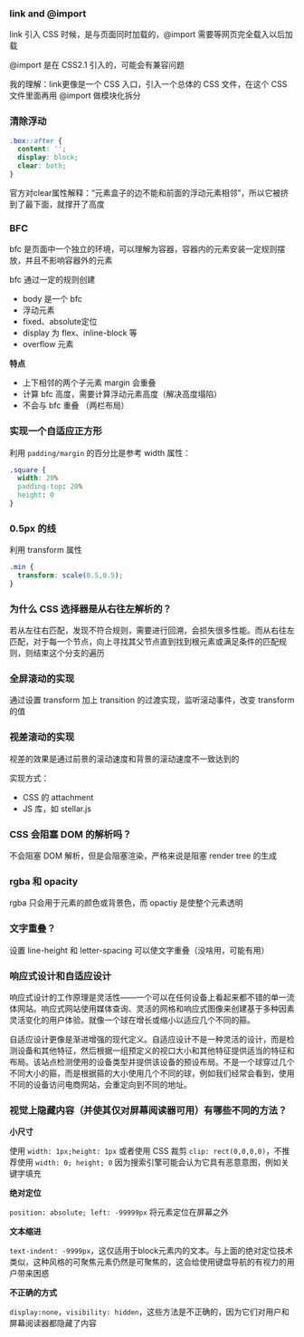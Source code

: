 ### link and @import

link 引入 CSS 时候，是与页面同时加载的，@import 需要等网页完全载入以后加载

@import 是在 CSS2.1 引入的，可能会有兼容问题

我的理解：link更像是一个 CSS 入口，引入一个总体的 CSS 文件，在这个 CSS 文件里面再用 @import 做模块化拆分

### 清除浮动

```css
.box::after {
  content: '';
  display: block;
  clear: both;
}
```

官方对clear属性解释：“元素盒子的边不能和前面的浮动元素相邻”，所以它被挤到了最下面，就撑开了高度

### BFC

bfc 是页面中一个独立的环境，可以理解为容器，容器内的元素安装一定规则摆放，并且不影响容器外的元素

bfc 通过一定的规则创建

* body 是一个 bfc
* 浮动元素
* fixed、absolute定位
* display 为 flex、inline-block 等
* overflow 元素

**特点**

* 上下相邻的两个子元素 margin 会重叠
* 计算 bfc 高度，需要计算浮动元素高度（解决高度塌陷）
* 不会与 bfc 重叠 （两栏布局）

### 实现一个自适应正方形

利用 `padding/margin` 的百分比是参考 width 属性：

```css
.square {
  width: 20%
  padding-top: 20%
  height: 0
}
```

### 0.5px 的线

利用 transform 属性

```css
.min {
  transform: scale(0.5,0.5);
}
```

### 为什么 CSS 选择器是从右往左解析的？

若从左往右匹配，发现不符合规则，需要进行回溯，会损失很多性能。而从右往左匹配，对于每一个节点，向上寻找其父节点直到找到根元素或满足条件的匹配规则，则结束这个分支的遍历

### 全屏滚动的实现

通过设置 transform 加上 transition 的过渡实现，监听滚动事件，改变 transform 的值

### 视差滚动的实现

视差的效果是通过前景的滚动速度和背景的滚动速度不一致达到的

实现方式：

* CSS 的 attachment
* JS 库，如 stellar.js

### CSS 会阻塞 DOM 的解析吗？

不会阻塞 DOM 解析，但是会阻塞渲染，严格来说是阻塞 render tree 的生成

### rgba 和 opacity

rgba 只会用于元素的颜色或背景色，而 opactiy 是使整个元素透明

### 文字重叠？

设置 line-height 和 letter-spacing 可以使文字重叠（没啥用，可能有用）

### 响应式设计和自适应设计

响应式设计的工作原理是灵活性——一个可以在任何设备上看起来都不错的单一流体网站。响应式网站使用媒体查询、灵活的网格和响应式图像来创建基于多种因素灵活变化的用户体验。就像一个球在增长或缩小以适应几个不同的箍。

自适应设计更像是渐进增强的现代定义。自适应设计不是一种灵活的设计，而是检测设备和其他特征，然后根据一组预定义的视口大小和其他特征提供适当的特征和布局。该站点检测使用的设备类型并提供该设备的预设布局。不是一个球穿过几个不同大小的箍，而是根据箍的大小使用几个不同的球，例如我们经常会看到，使用不同的设备访问电商网站，会重定向到不同的地址。

### 视觉上隐藏内容（并使其仅对屏幕阅读器可用）有哪些不同的方法？

**小尺寸**

使用 `width: 1px;height: 1px` 或者使用 CSS 裁剪 `clip: rect(0,0,0,0)`，不推荐使用 `width: 0; height; 0` 因为搜索引擎可能会认为它具有恶意意图，例如关键字填充

**绝对定位**

`position: absolute; left: -99999px` 将元素定位在屏幕之外

**文本缩进**

`text-indent: -9999px`，这仅适用于block元素内的文本。与上面的绝对定位技术类似，这种风格的可聚焦元素仍然是可聚焦的，这会给使用键盘导航的有视力的用户带来困惑

**不正确的方式**

`display:none`，`visibility: hidden`，这些方法是不正确的，因为它们对用户和屏幕阅读器都隐藏了内容